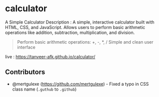 # calculator
A Simple Calculator
Description : 
A simple, interactive calculator built with HTML, CSS, and JavaScript. Allows users to perform basic arithmetic operations like addition, subtraction, multiplication, and division.


> Perform basic arithmetic operations: +, -, *, /
> Simple and clean user interface

live : https://tanveer-afk.github.io/calculator/


## Contributors

- @mertgulexe (https://github.com/mertgulexe) - Fixed a typo in CSS class name (`.guthub` to `.github`)

